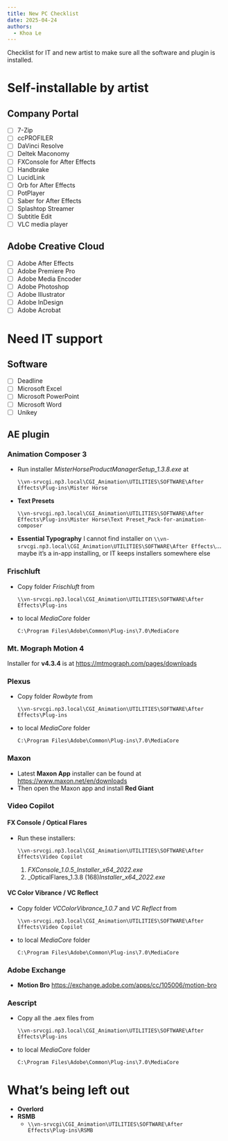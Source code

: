 ```yaml
---
title: New PC Checklist
date: 2025-04-24
authors:
  - Khoa Le
---
```

Checklist for IT and new artist to make sure all the software and plugin is installed.

# Self-installable by artist

## Company Portal

- [ ] 7-Zip
- [ ] ccPROFILER
- [ ] DaVinci Resolve
- [ ] Deltek Maconomy
- [ ] FXConsole for After Effects
- [ ] Handbrake
- [ ] LucidLink
- [ ] Orb for After Effects
- [ ] PotPlayer
- [ ] Saber for After Effects
- [ ] Splashtop Streamer
- [ ] Subtitle Edit
- [ ] VLC media player

## Adobe Creative Cloud

- [ ] Adobe After Effects
- [ ] Adobe Premiere Pro
- [ ] Adobe Media Encoder
- [ ] Adobe Photoshop
- [ ] Adobe Illustrator
- [ ] Adobe InDesign
- [ ] Adobe Acrobat

# Need IT support

## Software

- [ ] Deadline
- [ ] Microsoft Excel
- [ ] Microsoft PowerPoint
- [ ] Microsoft Word
- [ ] Unikey

## AE plugin

### Animation Composer 3

- Run installer _MisterHorseProductManagerSetup_1.3.8.exe_ at
	```
	\\vn-srvcgi.np3.local\CGI_Animation\UTILITIES\SOFTWARE\After Effects\Plug-ins\Mister Horse
	```
- **Text Presets**
	```
	\\vn-srvcgi.np3.local\CGI_Animation\UTILITIES\SOFTWARE\After Effects\Plug-ins\Mister Horse\Text Preset_Pack-for-animation-composer
	```
- **Essential Typography**
	I cannot find installer on `\\vn-srvcgi.np3.local\CGI_Animation\UTILITIES\SOFTWARE\After Effects\`… maybe it’s a in-app installing, or IT keeps installers somewhere else

### Frischluft

- Copy folder _Frischluft_ from
	```
	\\vn-srvcgi.np3.local\CGI_Animation\UTILITIES\SOFTWARE\After Effects\Plug-ins
	```
- to local _MediaCore_ folder
	```
	C:\Program Files\Adobe\Common\Plug-ins\7.0\MediaCore
	```

### Mt. Mograph Motion 4

Installer for **v4.3.4** is at https://mtmograph.com/pages/downloads
	
### Plexus

- Copy folder _Rowbyte_ from
	```
	\\vn-srvcgi.np3.local\CGI_Animation\UTILITIES\SOFTWARE\After Effects\Plug-ins
	```
- to local _MediaCore_ folder
	```
	C:\Program Files\Adobe\Common\Plug-ins\7.0\MediaCore
	```

### Maxon

- Latest **Maxon App** installer can be found at<br>https://www.maxon.net/en/downloads
- Then open the Maxon app and install **Red Giant**

### Video Copilot

#### FX Console / Optical Flares

- Run these installers:
	```
	\\vn-srvcgi.np3.local\CGI_Animation\UTILITIES\SOFTWARE\After Effects\Video Copilot
	```
	1. _FXConsole_1.0.5_Installer_x64_2022.exe_
	2. _OpticalFlares_1.3.8 (168)_Installer_x64_2022.exe_

#### VC Color Vibrance / VC Reflect

- Copy folder _VCColorVibrance_1.0.7_ and _VC Reflect_ from
	```
	\\vn-srvcgi.np3.local\CGI_Animation\UTILITIES\SOFTWARE\After Effects\Video Copilot
	```
- to local _MediaCore_ folder
	```
	C:\Program Files\Adobe\Common\Plug-ins\7.0\MediaCore
	```

### Adobe Exchange

- **Motion Bro**
  https://exchange.adobe.com/apps/cc/105006/motion-bro

### Aescript

- Copy all the .aex files from
	```
	\\vn-srvcgi.np3.local\CGI_Animation\UTILITIES\SOFTWARE\After Effects\Plug-ins
	```
- to local _MediaCore_ folder
	```
	C:\Program Files\Adobe\Common\Plug-ins\7.0\MediaCore
	```

# What’s being left out

- **Overlord**
- **RSMB**
	- `\\vn-srvcgi\CGI_Animation\UTILITIES\SOFTWARE\After Effects\Plug-ins\RSMB`
